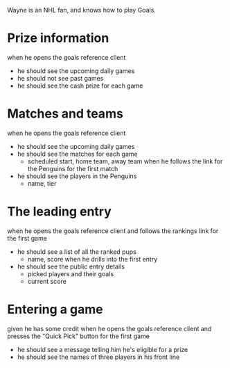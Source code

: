 

Wayne is an NHL fan, and knows how to play Goals.

# Prize information
when he opens the goals reference client
 * he should see the upcoming daily games
 * he should not see past games
 * he should see the cash prize for each game


# Matches and teams
when he opens the goals reference client
 * he should see the upcoming daily games
 * he should see the matches for each game
   * scheduled start, home team, away team
when he follows the link for the Penguins for the first match
 * he should see the players in the Penguins
   * name, tier

# The leading entry
when he opens the goals reference client
and follows the rankings link for the first game
 * he should see a list of all the ranked pups
   - name, score
when he drills into the first entry
 * he should see the public entry details
   - picked players and their goals
   - current score

# Entering a game
given he has some credit
when he opens the goals reference client
and presses the "Quick Pick" button for the first game
 * he should see a message telling him he's eligible for a prize
 * he should see the names of three players in his front line
